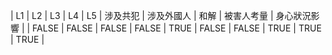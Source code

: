 | L1 | L2 | L3 | L4 | L5 | 涉及共犯 | 涉及外國人 | 和解 | 被害人考量 | 身心狀況影響 |
| FALSE | FALSE | FALSE | FALSE | TRUE | FALSE | FALSE | TRUE | TRUE | TRUE |